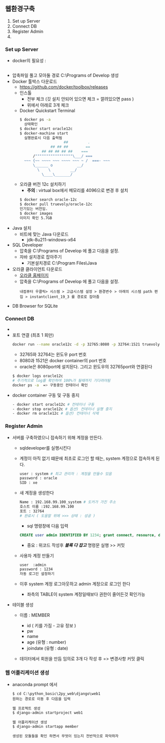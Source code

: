 ## 웹환경구축
1. Set up Server
1. Connect DB
1. Register Admin
1. 


### Set up Server
- docker의 필요성 :
    ``` 개인 컴퓨터 사용을 깔끔하게 하고 서버 환경설정 관리를 용이하게 하기 위해 docker로 만든 container안에 Oracle을 설치하여 서버를 구축한다.
    ``` 
- 압축파일 풀고 모아둘 경로 C:\Programs of Develop 생성
- Docker 툴박스 다운로드
  - https://github.com/docker/toolbox/releases
  - 인스톨     
    - 전부 체크 (깃 설치 안되어 있으면 체크 = 깔려있으면 pass )
    - 위에서 아래로 3개 체크 
  - Docker Quickstart Terminal
    ```bash
    $ docker ps -a 
      상태확인
    $ docker start oracle12c 
    $ docker-machine start 
      실행완료시 다음 출력됨
                        ##         .
                  ## ## ##        ==
              ## ## ## ## ##    ===
          /"""""""""""""""""\___/ ===
      ~~~ {~~ ~~~~ ~~~ ~~~~ ~~~ ~ /  ===- ~~~
          \______ o           __/
            \    \         __/
              \____\_______/
    ```
  - 오라클 버전 12c 설치하기
    - **주의** : virtual box에서 메모리를 4096으로 변경 후 설치
    ```bash
    $ docker search oracle-12c
    $ docker pull truevoly/oracle-12c
    인기있는 버전임. 
    $ docker images
    이미지 확인 5.7GB
    ```
- Java 설치
  - 비트에 맞는 Java 다운로드
    - jdk-8u211-windows-x64
- SQL Developer
  - 압축을 C:\Programs of Develop 에 풀고 다음을 설정.  
  - 자바 설치경로 잡아주기
    - 기본설치경로 C:\Program Files\Java
- 오라클 클라이언트 다운로드
  - [오라클 홈페이지](https://www.oracle.com/kr/database/technologies/instant-client/downloads.html)
  - 압축을 C:\Programs of Develop 에 풀고 다음을 설정.
    ```
    내컴퓨터 우클릭> 시스템 > 고급시스템 설정 > 환경변수 > 아래의 시스템 path 편집 > instantclient_19_3 를 경로로 잡아줌
    ```
- DB Browser for SQLite

### Connect DB
- 
- 포트 연결 (최초 1 회만)
    ```bash
    docker run --name oracle12c -d -p 32765:8080 -p 32764:1521 truevoly/oracle-12c
    ```
    - 32765와 32764는 윈도우 port 번호
    - 8080과 1521은 docker container의 port 번호
    - oracle은 8080port에 설치된다. 그리고 윈도우의 32765port와 연결된다
    ```bash
    $ docker logs oracle12c 
    # 주기적으로 log를 확인하여 100%가 될때까지 기다려야됨
    docker ps -a  => 구동중인 컨테이너 확인
    ```
- docker container 구동 및 구동 중지
    ``` bash
    - docker start oracle12c # 컨테이너 구동
    - docker stop oracle12c # 옵션) 컨데이너 실행 중지
    - docker rm oracle12c # 옵션) 컨테이너 삭제
    ```

### Register Admin
- 서버를 구축하였으니 접속하기 위해 계정을 만든다.
    - sqldeveloper를 실행시킨다
    - 계정이 아직 없기 떄문에 최초로 로그인 할 때는, system 계정으로 접속하게 된다.
        ``` bash
        user : system # 최고 관리자 : 계정을 만들수 있음 
        password : oracle
        SID : xe
        ```
    - 새 계정을 생성한다
        ``` bash
        Name : 192.168.99.100_system # 도커가 가진 주소 
        호스트 이름 :192.168.99.100
        포트 : 32764
        # 완료시 ( 도움말 위에 >>> 상태 : 성공 )
        ```
        - sql 명령창에 다음 입력 
        ```sql
        CREATE user admin IDENTIFIED BY 1234; grant connect, resource, dba to admin;
        ```
        - 중요 : 위코드 작성후 ***블록 다 잡고***  명령문 실행 >> 커밋 

    - 사용자 계정 만들기     
        ``` bash
        user  :admin    
        password : 1234
        자동 로그인 설정하기    
        ```
    - 이후 system 계정 로그아웃하고 admin 계정으로 로그인 한다
        - 좌측의 TABLE이 system 계정일때보다 권한이 줄어든것 확인가능

- 테이블 생성 
    - 이름 : MEMBER
        - id ( 키를 가짐 - 고유 정보 )
        - pw
        - name
        - age (유형 : number)
        - joindate (유형 : date)

    - 데이터에서 회원을 만듬  임의로 3개 다 작성 후 => 변경사항 커밋 클릭 


### 웹 어플리케이션 생성
- anaconda prompt 에서
    ``` 
    $ cd C:\python_basic\2py_web\django\web1
    원하는 경로로 이동 후 다음을 입력
    ```
    ```
    웹 프로젝트 생성
    $ django-admin startproject web1
    
    웹 어플리케이션 생성
    $ django-admin startapp member
    
    생성된 모듈들을 확인 하면서 무엇이 있는지 전반적으로 파악하자
